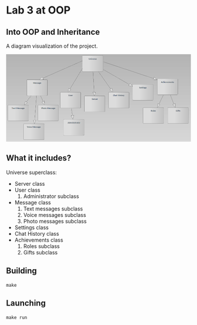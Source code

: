 # Lab 3 at OOP

## Into OOP and Inheritance

A diagram visualization of the project.

<img src="media/1.png">

## What it includes?

Universe superclass:

- Server class
- User class
   1. Administrator subclass
- Message class
   1. Text messages subclass
   2. Voice messages subclass
   3. Photo messages subclass
- Settings class
- Chat History class
- Achievements class
   1. Roles subclass
   2. Gifts subclass

## Building

~~~~
make
~~~~

## Launching

~~~~
make run
~~~~


